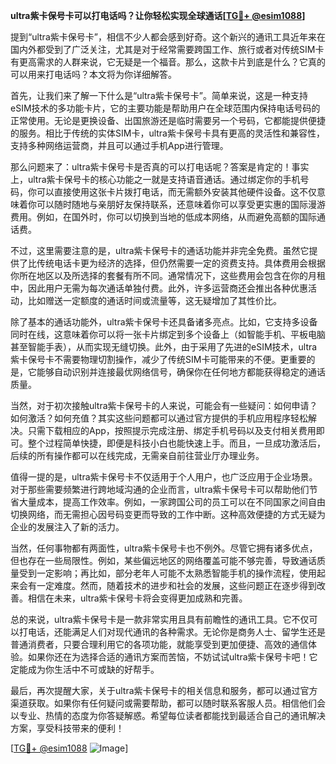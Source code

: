 **ultra紫卡保号卡可以打电话吗？让你轻松实现全球通话[[TG💪+ @esim1088](https://t.me/s/esim1088)]**

提到“ultra紫卡保号卡”，相信不少人都会感到好奇。这个新兴的通讯工具近年来在国内外都受到了广泛关注，尤其是对于经常需要跨国工作、旅行或者对传统SIM卡有更高需求的人群来说，它无疑是一个福音。那么，这款卡片到底是什么？它真的可以用来打电话吗？本文将为你详细解答。

首先，让我们来了解一下什么是“ultra紫卡保号卡”。简单来说，这是一种支持eSIM技术的多功能卡片，它的主要功能是帮助用户在全球范围内保持电话号码的正常使用。无论是更换设备、出国旅游还是临时需要另一个号码，它都能提供便捷的服务。相比于传统的实体SIM卡，ultra紫卡保号卡具有更高的灵活性和兼容性，支持多种网络运营商，并且可以通过手机App进行管理。

那么问题来了：ultra紫卡保号卡是否真的可以打电话呢？答案是肯定的！事实上，ultra紫卡保号卡的核心功能之一就是支持语音通话。通过绑定你的手机号码，你可以直接使用这张卡片拨打电话，而无需额外安装其他硬件设备。这不仅意味着你可以随时随地与亲朋好友保持联系，还意味着你可以享受更实惠的国际漫游费用。例如，在国外时，你可以切换到当地的低成本网络，从而避免高额的国际通话费。

不过，这里需要注意的是，ultra紫卡保号卡的通话功能并非完全免费。虽然它提供了比传统电话卡更为经济的选择，但仍然需要一定的资费支持。具体费用会根据你所在地区以及所选择的套餐有所不同。通常情况下，这些费用会包含在你的月租中，因此用户无需为每次通话单独付费。此外，许多运营商还会推出各种优惠活动，比如赠送一定额度的通话时间或流量等，这无疑增加了其性价比。

除了基本的通话功能外，ultra紫卡保号卡还具备诸多亮点。比如，它支持多设备同时在线，这意味着你可以将一张卡片绑定到多个设备上（如智能手机、平板电脑甚至智能手表），从而实现无缝切换。此外，由于采用了先进的eSIM技术，ultra紫卡保号卡不需要物理切割操作，减少了传统SIM卡可能带来的不便。更重要的是，它能够自动识别并连接最优网络信号，确保你在任何地方都能获得稳定的通话质量。

当然，对于初次接触ultra紫卡保号卡的人来说，可能会有一些疑问：如何申请？如何激活？如何充值？其实这些问题都可以通过官方提供的手机应用程序轻松解决。只需下载相应的App，按照提示完成注册、绑定手机号码以及支付相关费用即可。整个过程简单快捷，即便是科技小白也能快速上手。而且，一旦成功激活后，后续的所有操作都可以在线完成，无需亲自前往营业厅办理业务。

值得一提的是，ultra紫卡保号卡不仅适用于个人用户，也广泛应用于企业场景。对于那些需要频繁进行跨地域沟通的企业而言，ultra紫卡保号卡可以帮助他们节省大量成本，提高工作效率。例如，一家跨国公司的员工可以在不同国家之间自由切换网络，而无需担心因号码变更而导致的工作中断。这种高效便捷的方式无疑为企业的发展注入了新的活力。

当然，任何事物都有两面性，ultra紫卡保号卡也不例外。尽管它拥有诸多优点，但也存在一些局限性。例如，某些偏远地区的网络覆盖可能不够完善，导致通话质量受到一定影响；再比如，部分老年人可能不太熟悉智能手机的操作流程，使用起来会有一定难度。然而，随着技术的进步和社会的发展，这些问题正在逐步得到改善。相信在未来，ultra紫卡保号卡将会变得更加成熟和完善。

总的来说，ultra紫卡保号卡是一款非常实用且具有前瞻性的通讯工具。它不仅可以打电话，还能满足人们对现代通讯的各种需求。无论你是商务人士、留学生还是普通消费者，只要合理利用它的各项功能，就能享受到更加便捷、高效的通信体验。如果你还在为选择合适的通讯方案而苦恼，不妨试试ultra紫卡保号卡吧！它定能成为你生活中不可或缺的好帮手。

最后，再次提醒大家，关于ultra紫卡保号卡的相关信息和服务，都可以通过官方渠道获取。如果你有任何疑问或需要帮助，都可以随时联系客服人员。相信他们会以专业、热情的态度为你答疑解惑。希望每位读者都能找到最适合自己的通讯解决方案，享受科技带来的便利！

[[TG💪+ @esim1088](https://t.me/s/esim1088) ![Image](https://i.postimg.cc/4NQfJmqS/Snipaste-2025-05-13-00-14-12.png)]